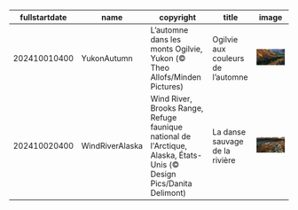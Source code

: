 |fullstartdate|name|copyright|title|image|
|--|--|--|--|--|
202410010400|YukonAutumn|L’automne dans les monts Ogilvie, Yukon (© Theo Allofs/Minden Pictures)|Ogilvie aux couleurs de l’automne|![](/fr-CA/2024/10/202410010400YukonAutumn.jpg)|
202410020400|WindRiverAlaska|Wind River, Brooks Range, Refuge faunique national de l'Arctique, Alaska, États-Unis (© Design Pics/Danita Delimont)|La danse sauvage de la rivière|![](/fr-CA/2024/10/202410020400WindRiverAlaska.jpg)|
